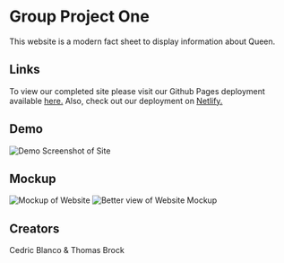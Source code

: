 # Group Project One
This website is a modern fact sheet to display information about Queen. 

## Links
To view our completed site please visit our Github Pages deployment available [here.](https://thomassfsu.github.io/group-project-website/)
Also, check out our deployment on [Netlify.](https://scintillating-wisp-025553.netlify.app/#)

## Demo
![Demo Screenshot of Site](ScreenshotOfPage.png)

## Mockup
![Mockup of Website](https://github.com/ThomasSFSU/group-project-website/blob/main/mockup.jpeg)
![Better view of Website Mockup](anotherMockup.jpeg)
## Creators
Cedric Blanco & Thomas Brock
